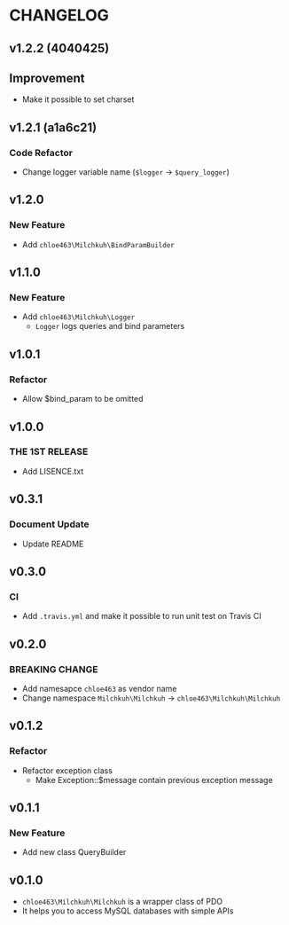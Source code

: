 # CHANGELOG

## v1.2.2 (4040425)

## Improvement

* Make it possible to set charset

## v1.2.1 (a1a6c21)

### Code Refactor

* Change logger variable name (`$logger` -> `$query_logger`)

## v1.2.0

### New Feature

* Add `chloe463\Milchkuh\BindParamBuilder`

## v1.1.0

### New Feature

* Add `chloe463\Milchkuh\Logger`
    * `Logger` logs queries and bind parameters

## v1.0.1

### Refactor

* Allow $bind_param to be omitted

## v1.0.0

### THE 1ST RELEASE

* Add LISENCE.txt

## v0.3.1

### Document Update

* Update README

## v0.3.0

### CI

* Add `.travis.yml` and make it possible to run unit test on Travis CI

## v0.2.0

### BREAKING CHANGE

* Add namesapce `chloe463` as vendor name
* Change namespace `Milchkuh\Milchkuh` -> `chloe463\Milchkuh\Milchkuh`

## v0.1.2

### Refactor

* Refactor exception class
    * Make Exception::$message contain previous exception message

## v0.1.1

### New Feature

* Add new class QueryBuilder

## v0.1.0

* `chloe463\Milchkuh\Milchkuh` is a wrapper class of PDO
* It helps you to access MySQL databases with simple APIs

